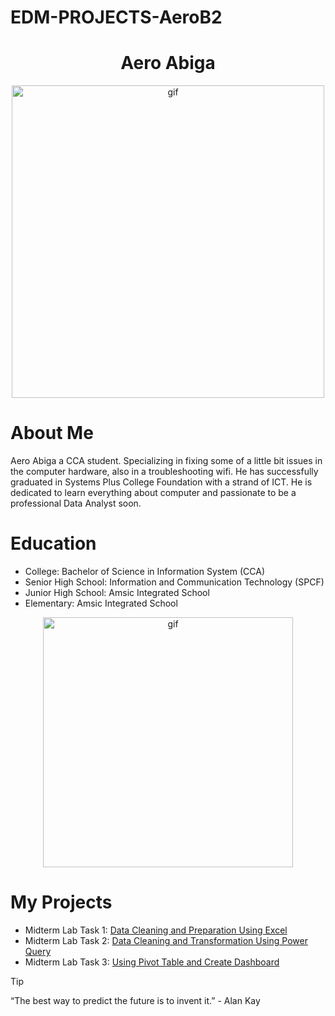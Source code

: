 # EDM-PROJECTS-AeroB2 

<h1 align="center"> Aero Abiga </h1>

<p align="center">
  <img align="center" alt="gif" width="500" src=
https://i.pinimg.com/originals/3c/65/29/3c6529278afbbab1426fc31f5534f8c8.gif>
</p>

# About Me 
Aero Abiga a CCA student. Specializing in fixing some of a little bit issues in the computer hardware, also in a troubleshooting wifi. He has successfully graduated in Systems Plus College Foundation with a strand of ICT. He is dedicated to learn everything about computer and passionate to be a professional Data Analyst soon.
# Education
- College: Bachelor of Science in Information System (CCA)
- Senior High School: Information and Communication Technology (SPCF)
- Junior High School: Amsic Integrated School
- Elementary: Amsic Integrated School

<p align="center">
  <img align="center" alt="gif" width="400" src=
https://i.pinimg.com/originals/2c/45/fa/2c45fa7b020a0889c6a06298fbbbc6d1.gif>
</p>


# My Projects
- Midterm Lab Task 1: [Data Cleaning and Preparation Using Excel ](https://github.com/AeroB2/EDM-PROJECTS-AeroB2/blob/main/Midterm%20Lab%20Task%201%20/README.md)
- Midterm Lab Task 2: [Data Cleaning and Transformation Using Power Query ](https://github.com/AeroB2/EDM-PROJECTS-AeroB2/blob/main/Midterm%20Lab%20Task%202%20/README.md)
- Midterm Lab Task 3: [Using Pivot Table and Create Dashboard ](https://github.com/AeroB2/EDM-PROJECTS-AeroB2/blob/main/Midterm%20Lab%20Task%203%20/README.md)
> [!TIP]
“The best way to predict the future is to invent it.” - Alan Kay
